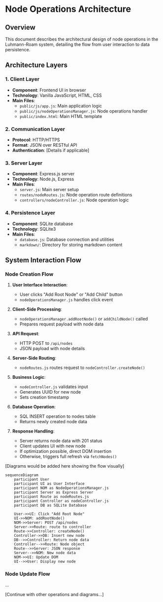 # Node Operations Architecture

## Overview
This document describes the architectural design of node operations in the Luhmann-Roam system, detailing the flow from user interaction to data persistence.

## Architecture Layers

### 1. Client Layer
- **Component**: Frontend UI in browser
- **Technology**: Vanilla JavaScript, HTML, CSS
- **Main Files**: 
  - `public/js/app.js`: Main application logic
  - `public/js/nodeOperationsManager.js`: Node operations handler
  - `public/index.html`: Main HTML template

### 2. Communication Layer
- **Protocol**: HTTP/HTTPS
- **Format**: JSON over RESTful API
- **Authentication**: [Details if applicable]

### 3. Server Layer
- **Component**: Express.js server
- **Technology**: Node.js, Express
- **Main Files**:
  - `server.js`: Main server setup
  - `routes/nodeRoutes.js`: Node operation route definitions
  - `controllers/nodeController.js`: Node operation logic

### 4. Persistence Layer
- **Component**: SQLite database
- **Technology**: SQLite3
- **Main Files**:
  - `database.js`: Database connection and utilities
  - `markdown/`: Directory for storing markdown content

## System Interaction Flow

### Node Creation Flow
1. **User Interface Interaction**: 
   - User clicks "Add Root Node" or "Add Child" button
   - `nodeOperationsManager.js` handles click event

2. **Client-Side Processing**:
   - `nodeOperationsManager.addRootNode()` or `addChildNode()` called
   - Prepares request payload with node data

3. **API Request**:
   - HTTP POST to `/api/nodes`
   - JSON payload with node details

4. **Server-Side Routing**:
   - `nodeRoutes.js` routes request to `nodeController.createNode()`

5. **Business Logic**:
   - `nodeController.js` validates input
   - Generates UUID for new node
   - Sets creation timestamp

6. **Database Operation**:
   - SQL INSERT operation to nodes table
   - Returns newly created node data

7. **Response Handling**:
   - Server returns node data with 201 status
   - Client updates UI with new node
   - If optimization possible, direct DOM insertion
   - Otherwise, triggers full refresh via `fetchNodes()`

[Diagrams would be added here showing the flow visually]

```mermaid
sequenceDiagram
    participant User
    participant UI as User Interface
    participant NOM as NodeOperationsManager.js
    participant Server as Express Server
    participant Route as nodeRoutes.js
    participant Controller as nodeController.js
    participant DB as SQLite Database
    
    User->>UI: Click "Add Root Node"
    UI->>NOM: addRootNode()
    NOM->>Server: POST /api/nodes
    Server->>Route: route to controller
    Route->>Controller: createNode()
    Controller->>DB: Insert new node
    DB-->>Controller: Return node data
    Controller-->>Route: Node object
    Route-->>Server: JSON response
    Server-->>NOM: New node data
    NOM->>UI: Update DOM
    UI-->>User: Display new node
```

### Node Update Flow
...

[Continue with other operations and diagrams...]